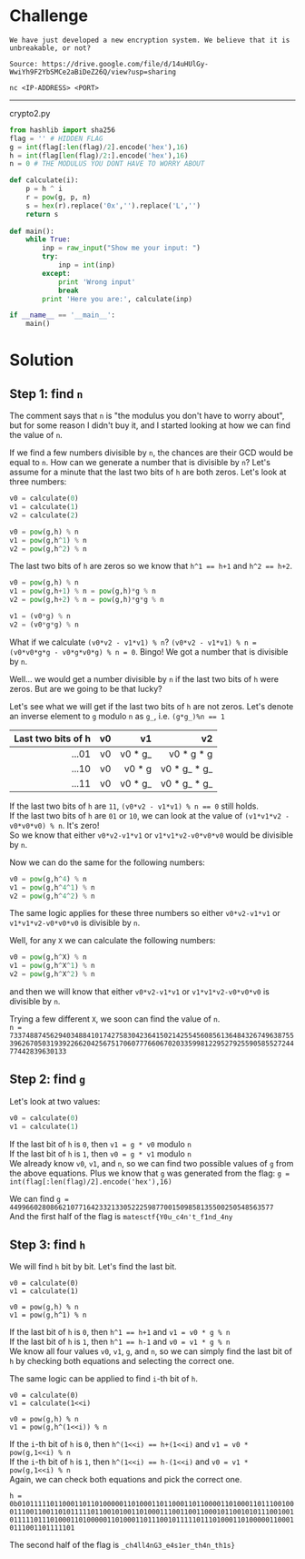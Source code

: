 # Challenge

```
We have just developed a new encryption system. We believe that it is unbreakable, or not?

Source: https://drive.google.com/file/d/14uHUlGy-WwiYh9F2YbSMCe2aBiDeZ26Q/view?usp=sharing

nc <IP-ADDRESS> <PORT>
```

-----
crypto2.py
```python
from hashlib import sha256
flag = '' # HIDDEN FLAG
g = int(flag[:len(flag)/2].encode('hex'),16)
h = int(flag[len(flag)/2:].encode('hex'),16)
n = 0 # THE MODULUS YOU DONT HAVE TO WORRY ABOUT

def calculate(i):
	p = h ^ i
	r = pow(g, p, n)
	s = hex(r).replace('0x','').replace('L','')
	return s
	
def main():
	while True:
		inp = raw_input("Show me your input: ")
		try:
			inp = int(inp)
		except:
			print 'Wrong input'
			break
		print 'Here you are:', calculate(inp)

if __name__ == '__main__':
	main()
```

# Solution
## Step 1: find `n`
The comment says that `n` is "the modulus you don't have to worry about", but for some reason I didn't buy it, and I started looking at how we can find the value of `n`.

If we find a few numbers divisible by `n`, the chances are their GCD would be equal to `n`. How can we generate a number that is divisible by `n`? Let's assume for a minute that the last two bits of `h` are both zeros. Let's look at three numbers:
```python
v0 = calculate(0)
v1 = calculate(1)
v2 = calculate(2)
```

```python
v0 = pow(g,h) % n
v1 = pow(g,h^1) % n
v2 = pow(g,h^2) % n
```

The last two bits of `h` are zeros so we know that `h^1 == h+1` and `h^2 == h+2`.
```python
v0 = pow(g,h) % n
v1 = pow(g,h+1) % n = pow(g,h)*g % n
v2 = pow(g,h+2) % n = pow(g,h)*g*g % n
```
```python
v1 = (v0*g) % n
v2 = (v0*g*g) % n
```

What if we calculate `(v0*v2 - v1*v1) % n`?
`(v0*v2 - v1*v1) % n = (v0*v0*g*g - v0*g*v0*g) % n = 0`. Bingo! We got a number that is divisible by `n`.

Well... we would get a number divisible by `n` if the last two bits of `h` were zeros. But are we going to be that lucky?

Let's see what we will get if the last two bits of `h` are not zeros. Let's denote an inverse element to `g` modulo `n` as `g_`, i.e. `(g*g_)%n == 1`

| Last two bits of h        | v0            | v1    | v2  |
| ------------------------: | -------------:| -----:| ---:|
| ...01 | v0 | v0 * g_ | v0 * g * g |
| ...10 | v0 | v0 * g | v0 * g_ * g_ |
| ...11 | v0 | v0 * g_ | v0 * g_ * g_ |

If the last two bits of `h` are `11`, `(v0*v2 - v1*v1) % n == 0` still holds.  
If the last two bits of `h` are `01` or `10`, we can look at the value of `(v1*v1*v2 - v0*v0*v0) % n`. It's zero!  
So we know that either `v0*v2-v1*v1` or `v1*v1*v2-v0*v0*v0` would be divisible by `n`.

Now we can do the same for the following numbers:
```python
v0 = pow(g,h^4) % n
v1 = pow(g,h^4^1) % n
v2 = pow(g,h^4^2) % n
```
The same logic applies for these three numbers so either `v0*v2-v1*v1` or `v1*v1*v2-v0*v0*v0` is divisible by `n`.

Well, for any `X` we can calculate the following numbers:
```python
v0 = pow(g,h^X) % n
v1 = pow(g,h^X^1) % n
v2 = pow(g,h^X^2) % n
```
and then we will know that either `v0*v2-v1*v1` or `v1*v1*v2-v0*v0*v0` is divisible by `n`.

Trying a few different `X`, we soon can find the value of `n`.  
`n = 7337488745629403488410174275830423641502142554560856136484326749638755396267050319392266204256751706077766067020335998122952792559058552724477442839630133`

## Step 2: find `g`
Let's look at two values:
```python
v0 = calculate(0)
v1 = calculate(1)
```
If the last bit of `h` is `0`, then `v1 = g * v0` modulo `n`  
If the last bit of `h` is `1`, then `v0 = g * v1` modulo `n`  
We already know `v0`, `v1`, and `n`, so we can find two possible values of `g` from the above equations. Plus we know that `g` was generated from the flag: `g = int(flag[:len(flag)/2].encode('hex'),16)`

We can find `g = 44996602808662107716423321330522259877001509858135500250548563577`  
And the first half of the flag is `matesctf{Y0u_c4n't_f1nd_4ny`

## Step 3: find `h`
We will find `h` bit by bit.
Let's find the last bit.
```
v0 = calculate(0)
v1 = calculate(1)
```
```
v0 = pow(g,h) % n
v1 = pow(g,h^1) % n
```
If the last bit of `h` is `0`, then `h^1 == h+1` and `v1 = v0 * g % n`  
If the last bit of `h` is `1`, then `h^1 == h-1` and `v0 = v1 * g % n`  
We know all four values `v0`, `v1`, `g`, and `n`, so we can simply find the last bit of `h` by checking both equations and selecting the correct one.

The same logic can be applied to find `i`-th bit of `h`.
```
v0 = calculate(0)
v1 = calculate(1<<i)
```
```
v0 = pow(g,h) % n
v1 = pow(g,h^(1<<i)) % n
```
If the `i`-th bit of `h` is `0`, then `h^(1<<i) == h+(1<<i)` and `v1 = v0 * pow(g,1<<i) % n`  
If the `i`-th bit of `h` is `1`, then `h^(1<<i) == h-(1<<i)` and `v0 = v1 * pow(g,1<<i) % n`  
Again, we can check both equations and pick the correct one.

`h = 0b01011111011000110110100000110100011011000110110000110100011011100100011100110011010111110110010100110100011100110011000101100101011100100101111101110100011010000011010001101110010111110111010001101000001100010111001101111101`

The second half of the flag is `_ch4ll4nG3_e4s1er_th4n_th1s}`
